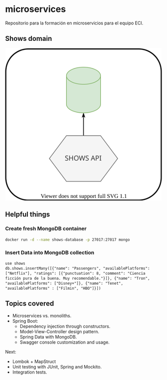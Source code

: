 # microservices

Repositorio para la formación en microservicios para el equipo ECI.

## Shows domain

![Shows domain](domain.svg)

## Helpful things

### Create fresh MongoDB container

```bash
docker run -d --name shows-database -p 27017:27017 mongo
```

### Insert Data into MongoDB collection

```
use shows
db.shows.insertMany([{"name": "Passengers", "availablePlatforms": ["Netflix"], "ratings": [{"punctuation": 8, "comment": "Ciencia ficción pura de la buena. Muy recomendable."}]}, {"name": "Tron", "availablePlatforms": ["Disney+"]}, {"name": "Tenet", "availablePlatforms" : ["Filmin", "HBO"]}])
```

## Topics covered

* Microservices vs. monoliths.
* Spring Boot:
  * Dependency injection through constructors.
  * Model-View-Controller design pattern.
  * Spring Data with MongoDB.
  * Swagger console customization and usage.

Next:

* Lombok + MapStruct
* Unit testing with JUnit, Spring and Mockito.
* Integration tests.